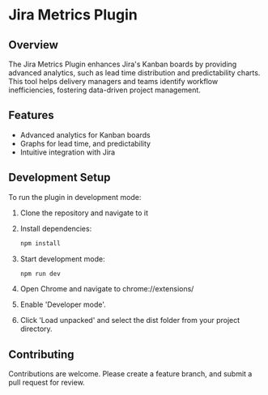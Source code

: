 # Jira Metrics Plugin

## Overview

The Jira Metrics Plugin enhances Jira's Kanban boards by providing advanced analytics, such as lead time distribution and predictability charts. This tool helps delivery managers and teams identify workflow inefficiencies, fostering data-driven project management.

## Features

- Advanced analytics for Kanban boards
- Graphs for lead time, and predictability
- Intuitive integration with Jira

## Development Setup

To run the plugin in development mode:

1. Clone the repository and navigate to it

2. Install dependencies:
   ```bash
   npm install
   ```
3. Start development mode:
   ```bash
   npm run dev
   ```
4. Open Chrome and navigate to chrome://extensions/

5. Enable 'Developer mode'.

6. Click 'Load unpacked' and select the dist folder from your project directory.

## Contributing

Contributions are welcome. Please create a feature branch, and submit a pull request for review.
